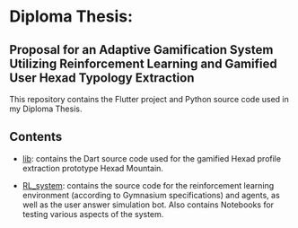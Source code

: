 # Diploma Thesis: 
## Proposal for an Adaptive Gamification System Utilizing Reinforcement Learning and Gamified User Hexad Typology Extraction

This repository contains the Flutter project and Python source code used in my Diploma Thesis.

## Contents

* [lib](https://github.com/JDnikolo/thesis_gamified_hexad_extraction/tree/main/lib): contains the Dart source code used for the gamified Hexad profile extraction prototype Hexad Mountain.

* [RL_system](https://github.com/JDnikolo/thesis_gamified_hexad_extraction/tree/main/RL_system): contains the source code for the reinforcement learning environment (according to Gymnasium specifications) and agents, as well as the user answer simulation bot. Also contains Notebooks for testing various aspects of the system.